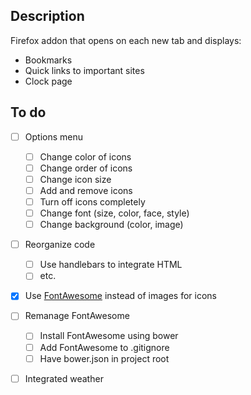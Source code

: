 ## Description
Firefox addon that opens on each new tab and displays:
- Bookmarks
- Quick links to important sites
- Clock page

## To do
- [ ] Options menu
	- [ ] Change color of icons
	- [ ] Change order of icons
	- [ ] Change icon size
	- [ ] Add and remove icons
	- [ ] Turn off icons completely
	- [ ] Change font (size, color, face, style)
	- [ ] Change background (color, image)
- [ ] Reorganize code 
	- [ ] Use handlebars to integrate HTML
	- [ ] etc.
- [x] Use [FontAwesome](http://fontawesome.io) instead of images for icons
- [ ] Remanage FontAwesome
	- [ ] Install FontAwesome using bower
	- [ ] Add FontAwesome to .gitignore
	- [ ] Have bower.json in project root
- [ ] Integrated weather


